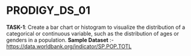 # PRODIGY_DS_01
**TASK-1**: Create a bar chart or histogram to visualize the distribution of a categorical or continuous variable, such as the distribution of ages or genders in a population.
**Sample Dataset** :- https://data.worldbank.org/indicator/SP.POP.TOTL
